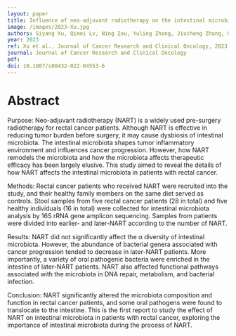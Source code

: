 ```yaml
---
layout: paper
title: Influence of neo-adjuvant radiotherapy on the intestinal microbiota of rectal cancer patients
image: /images/2023-Xu.jpg
authors: Siyang Xu, Qimei Lv, Ning Zou, Yuling Zhang, Jiucheng Zhang, Qing Tang, Shan-Ho Chou, Li Lu, Jin He.
year: 2023
ref: Xu et al., Journal of Cancer Research and Clinical Oncology, 2023
journal: Journal of Cancer Research and Clinical Oncology
pdf: 
doi: 10.1007/s00432-022-04553-6
---
```


# Abstract

Purpose: Neo-adjuvant radiotherapy (NART) is a widely used pre-surgery radiotherapy for rectal cancer patients. Although NART is effective in reducing tumor burden before surgery, it may cause dysbiosis of intestinal microbiota. The intestinal microbiota shapes tumor inflammatory environment and influences cancer progression. However, how NART remodels the microbiota and how the microbiota affects therapeutic efficacy has been largely elusive. This study aimed to reveal the details of how NART affects the intestinal microbiota in patients with rectal cancer.

Methods: Rectal cancer patients who received NART were recruited into the study, and their healthy family members on the same diet served as controls. Stool samples from five rectal cancer patients (28 in total) and five healthy individuals (16 in total) were collected for intestinal microbiota analysis by 16S rRNA gene amplicon sequencing. Samples from patients were divided into earlier- and later-NART according to the number of NART.

Results: NART did not significantly affect the α diversity of intestinal microbiota. However, the abundance of bacterial genera associated with cancer progression tended to decrease in later-NART patients. More importantly, a variety of oral pathogenic bacteria were enriched in the intestine of later-NART patients. NART also affected functional pathways associated with the microbiota in DNA repair, metabolism, and bacterial infection.

Conclusion: NART significantly altered the microbiota composition and function in rectal cancer patients, and some oral pathogens were found to translocate to the intestine. This is the first report to study the effect of NART on intestinal microbiota in patients with rectal cancer, exploring the importance of intestinal microbiota during the process of NART.
